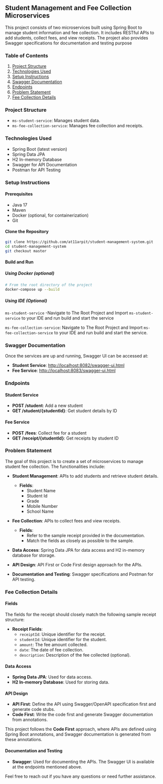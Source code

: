 ## Student Management and Fee Collection Microservices

This project consists of two microservices built using Spring Boot to manage student information and fee collection. It includes RESTful APIs to add students, collect fees, and view receipts. The project also provides Swagger specifications for documentation and testing purpose

### Table of Contents
1. [Project Structure](#project-structure)
2. [Technologies Used](#technologies-used)
3. [Setup Instructions](#setup-instructions)
4. [Swagger Documentation](#swagger-documentation)
5. [Endpoints](#endpoints)
6. [Problem Statement](#problem-statement)
7. [Fee Collection Details](#fee-collection-details)

### Project Structure
- `ms-student-service`: Manages student data.
- `ms-fee-collection-service`: Manages fee collection and receipts.

### Technologies Used
- Spring Boot (latest version)
- Spring Data JPA
- H2 In-memory Database
- Swagger for API Documentation
- Postman for API Testing

### Setup Instructions

#### Prerequisites
- Java 17
- Maven
- Docker (optional, for containerization)
- Git

#### Clone the Repository
```bash
git clone https://github.com/at11arpit/student-management-system.git
cd student-management-system
git checkout master
```

#### Build and Run


##### Using Docker (optional)
```bash
# From the root directory of the project
docker-compose up --build
```
##### Using IDE (Optional)
`ms-student-service` -Navigate to The Root Project and Import `ms-student-service` to your IDE and run build and start the service

`ms-fee-collection-service`: Navigate to The Root Project and Import `ms-fee-collection-service` to your IDE and run build and start the service.
### Swagger Documentation
Once the services are up and running, Swagger UI can be accessed at:
- **Student Service**: [http://localhost:8082/swagger-ui.html](http://localhost:8082/swagger-ui.html)
- **Fee Service**: [http://localhost:8083/swagger-ui.html](http://localhost:8083/swagger-ui.html)

### Endpoints

#### Student Service
- **POST /student**: Add a new student
- **GET /student/{studentId}**: Get student details by ID

#### Fee Service
- **POST /fees**: Collect fee for a student
- **GET /receipt/{studentId}**: Get receipts by student ID

### Problem Statement

The goal of this project is to create a set of microservices to manage student fee collection. The functionalities include:

- **Student Management**: APIs to add students and retrieve student details.
  - **Fields**:
    - Student Name
    - Student Id
    - Grade
    - Mobile Number
    - School Name

- **Fee Collection**: APIs to collect fees and view receipts.
  - **Fields**:
    - Refer to the sample receipt provided in the documentation.
    - Match the fields as closely as possible to the sample.

- **Data Access**: Spring Data JPA for data access and H2 in-memory database for storage.

- **API Design**: API First or Code First design approach for the APIs.

- **Documentation and Testing**: Swagger specifications and Postman for API testing.

### Fee Collection Details

#### Fields
The fields for the receipt should closely match the following sample receipt structure:

- **Receipt Fields**:
  - `receiptId`: Unique identifier for the receipt.
  - `studentId`: Unique identifier for the student.
  - `amount`: The fee amount collected.
  - `date`: The date of fee collection.
  - `description`: Description of the fee collected (optional).

#### Data Access
- **Spring Data JPA**: Used for data access.
- **H2 In-memory Database**: Used for storing data.

#### API Design
- **API First**: Define the API using Swagger/OpenAPI specification first and generate code stubs.
- **Code First**: Write the code first and generate Swagger documentation from annotations.

This project follows the **Code First** approach, where APIs are defined using Spring Boot annotations, and Swagger documentation is generated from these annotations.

#### Documentation and Testing
- **Swagger**: Used for documenting the APIs. The Swagger UI is available at the endpoints mentioned above.

Feel free to reach out if you have any questions or need further assistance.

